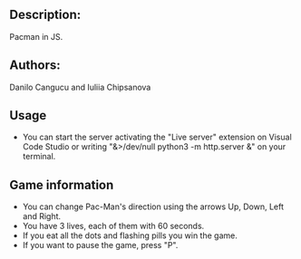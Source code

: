 ## Description:

Pacman in JS.

## Authors:

Danilo Cangucu and Iuliia Chipsanova

## Usage
- You can start the server activating the "Live server" extension on
Visual Code Studio or writing "&>/dev/null python3 -m http.server &" on your terminal.

## Game information

- You can change Pac-Man's direction using the arrows Up, Down, Left and Right.
- You have 3 lives, each of them with 60 seconds.
- If you eat all the dots and flashing pills you win the game.
- If you want to pause the game, press "P".

